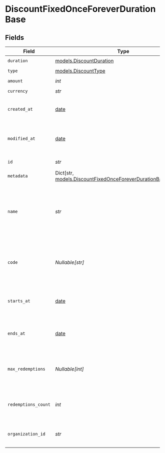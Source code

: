 # DiscountFixedOnceForeverDurationBase


## Fields

| Field                                                                                                                       | Type                                                                                                                        | Required                                                                                                                    | Description                                                                                                                 | Example                                                                                                                     |
| --------------------------------------------------------------------------------------------------------------------------- | --------------------------------------------------------------------------------------------------------------------------- | --------------------------------------------------------------------------------------------------------------------------- | --------------------------------------------------------------------------------------------------------------------------- | --------------------------------------------------------------------------------------------------------------------------- |
| `duration`                                                                                                                  | [models.DiscountDuration](../models/discountduration.md)                                                                    | :heavy_check_mark:                                                                                                          | N/A                                                                                                                         |                                                                                                                             |
| `type`                                                                                                                      | [models.DiscountType](../models/discounttype.md)                                                                            | :heavy_check_mark:                                                                                                          | N/A                                                                                                                         |                                                                                                                             |
| `amount`                                                                                                                    | *int*                                                                                                                       | :heavy_check_mark:                                                                                                          | N/A                                                                                                                         | 1000                                                                                                                        |
| `currency`                                                                                                                  | *str*                                                                                                                       | :heavy_check_mark:                                                                                                          | N/A                                                                                                                         | usd                                                                                                                         |
| `created_at`                                                                                                                | [date](https://docs.python.org/3/library/datetime.html#date-objects)                                                        | :heavy_check_mark:                                                                                                          | Creation timestamp of the object.                                                                                           |                                                                                                                             |
| `modified_at`                                                                                                               | [date](https://docs.python.org/3/library/datetime.html#date-objects)                                                        | :heavy_check_mark:                                                                                                          | Last modification timestamp of the object.                                                                                  |                                                                                                                             |
| `id`                                                                                                                        | *str*                                                                                                                       | :heavy_check_mark:                                                                                                          | The ID of the object.                                                                                                       |                                                                                                                             |
| `metadata`                                                                                                                  | Dict[str, [models.DiscountFixedOnceForeverDurationBaseMetadata](../models/discountfixedonceforeverdurationbasemetadata.md)] | :heavy_check_mark:                                                                                                          | N/A                                                                                                                         |                                                                                                                             |
| `name`                                                                                                                      | *str*                                                                                                                       | :heavy_check_mark:                                                                                                          | Name of the discount. Will be displayed to the customer when the discount is applied.                                       |                                                                                                                             |
| `code`                                                                                                                      | *Nullable[str]*                                                                                                             | :heavy_check_mark:                                                                                                          | Code customers can use to apply the discount during checkout.                                                               |                                                                                                                             |
| `starts_at`                                                                                                                 | [date](https://docs.python.org/3/library/datetime.html#date-objects)                                                        | :heavy_check_mark:                                                                                                          | Timestamp after which the discount is redeemable.                                                                           |                                                                                                                             |
| `ends_at`                                                                                                                   | [date](https://docs.python.org/3/library/datetime.html#date-objects)                                                        | :heavy_check_mark:                                                                                                          | Timestamp after which the discount is no longer redeemable.                                                                 |                                                                                                                             |
| `max_redemptions`                                                                                                           | *Nullable[int]*                                                                                                             | :heavy_check_mark:                                                                                                          | Maximum number of times the discount can be redeemed.                                                                       |                                                                                                                             |
| `redemptions_count`                                                                                                         | *int*                                                                                                                       | :heavy_check_mark:                                                                                                          | Number of times the discount has been redeemed.                                                                             |                                                                                                                             |
| `organization_id`                                                                                                           | *str*                                                                                                                       | :heavy_check_mark:                                                                                                          | The organization ID.                                                                                                        | 1dbfc517-0bbf-4301-9ba8-555ca42b9737                                                                                        |